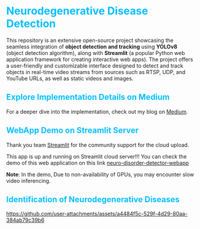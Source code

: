 # <span style="color:deepskyblue"> Neurodegenerative Disease Detection </span>

This repository is an extensive open-source project showcasing the seamless integration of **object detection and tracking** using **YOLOv8** (object detection algorithm), along with **Streamlit** (a popular Python web application framework for creating interactive web apps). The project offers a user-friendly and customizable interface designed to detect and track objects in real-time video streams from sources such as RTSP, UDP, and YouTube URLs, as well as static videos and images.


## <span style="color:deepskyblue">Explore Implementation Details on Medium </span>
For a deeper dive into the implementation, check out my blog on [Medium](https://medium.com/@kurnalavishnu483/harnessing-yolov8-for-early-detection-of-neurodegenerative-diseases-a-game-changer-in-ai-driven-3759a3e0c1c7).


## <span style="color:deepskyblue">WebApp Demo on Streamlit Server</span>

Thank you team [Streamlit](<https://github.com/streamlit/streamlit>) for the community support for the cloud upload. 

This app is up and running on Streamlit cloud server!!! You can check the demo of this web application on this link 
[neuro-disorder-detector-webapp](https://neuro-disorder-detector.streamlit.app/)

**Note**: In the demo, Due to non-availability of GPUs, you may encounter slow video inferencing.


## <span style="color:deepskyblue"> Identification of Neurodegenerative Diseases</span>

<https://github.com/user-attachments/assets/a4484f5c-529f-4d29-80aa-384ab79c39b6>



